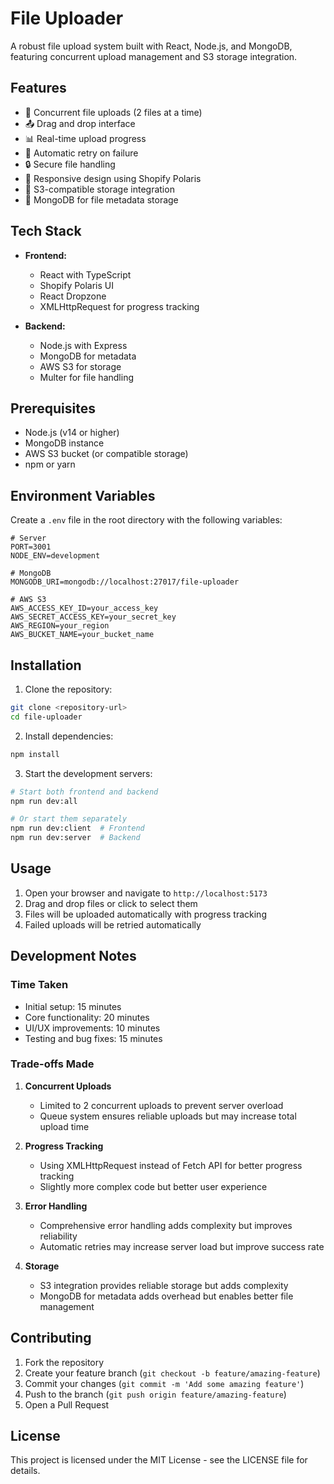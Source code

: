 # File Uploader

A robust file upload system built with React, Node.js, and MongoDB, featuring concurrent upload management and S3 storage integration.

## Features

- 🚀 Concurrent file uploads (2 files at a time)
- 📤 Drag and drop interface
- 📊 Real-time upload progress
- 🔄 Automatic retry on failure
- 🔒 Secure file handling
- 📱 Responsive design using Shopify Polaris
- 💾 S3-compatible storage integration
- 📝 MongoDB for file metadata storage

## Tech Stack

- **Frontend:**
  - React with TypeScript
  - Shopify Polaris UI
  - React Dropzone
  - XMLHttpRequest for progress tracking

- **Backend:**
  - Node.js with Express
  - MongoDB for metadata
  - AWS S3 for storage
  - Multer for file handling

## Prerequisites

- Node.js (v14 or higher)
- MongoDB instance
- AWS S3 bucket (or compatible storage)
- npm or yarn

## Environment Variables

Create a `.env` file in the root directory with the following variables:

```env
# Server
PORT=3001
NODE_ENV=development

# MongoDB
MONGODB_URI=mongodb://localhost:27017/file-uploader

# AWS S3
AWS_ACCESS_KEY_ID=your_access_key
AWS_SECRET_ACCESS_KEY=your_secret_key
AWS_REGION=your_region
AWS_BUCKET_NAME=your_bucket_name
```

## Installation

1. Clone the repository:
```bash
git clone <repository-url>
cd file-uploader
```

2. Install dependencies:
```bash
npm install
```

3. Start the development servers:
```bash
# Start both frontend and backend
npm run dev:all

# Or start them separately
npm run dev:client  # Frontend
npm run dev:server  # Backend
```

## Usage

1. Open your browser and navigate to `http://localhost:5173`
2. Drag and drop files or click to select them
3. Files will be uploaded automatically with progress tracking
4. Failed uploads will be retried automatically

## Development Notes

### Time Taken
- Initial setup: 15 minutes
- Core functionality: 20 minutes
- UI/UX improvements: 10 minutes
- Testing and bug fixes: 15 minutes

### Trade-offs Made

1. **Concurrent Uploads**
   - Limited to 2 concurrent uploads to prevent server overload
   - Queue system ensures reliable uploads but may increase total upload time

2. **Progress Tracking**
   - Using XMLHttpRequest instead of Fetch API for better progress tracking
   - Slightly more complex code but better user experience

3. **Error Handling**
   - Comprehensive error handling adds complexity but improves reliability
   - Automatic retries may increase server load but improve success rate

4. **Storage**
   - S3 integration provides reliable storage but adds complexity
   - MongoDB for metadata adds overhead but enables better file management

## Contributing

1. Fork the repository
2. Create your feature branch (`git checkout -b feature/amazing-feature`)
3. Commit your changes (`git commit -m 'Add some amazing feature'`)
4. Push to the branch (`git push origin feature/amazing-feature`)
5. Open a Pull Request

## License

This project is licensed under the MIT License - see the LICENSE file for details.
